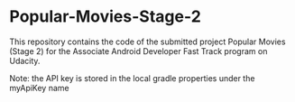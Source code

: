 # Popular-Movies-Stage-2
This repository contains the code of the submitted project Popular Movies (Stage 2) for the Associate Android Developer Fast Track program on Udacity.

Note: the API key is stored in the local gradle properties under the myApiKey name

